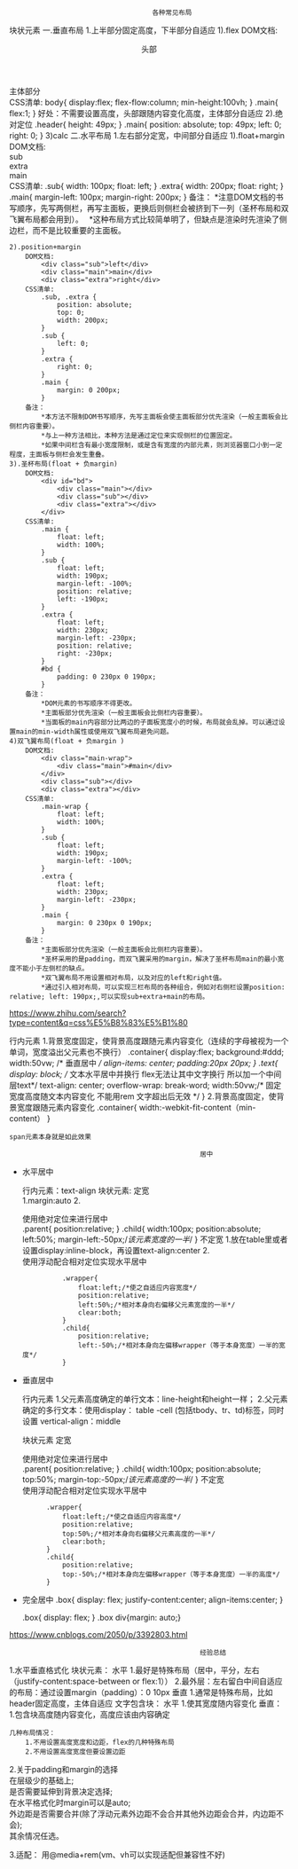 
                                        各种常见布局
块状元素
一.垂直布局
1.上半部分固定高度，下半部分自适应
    1).flex
        DOM文档:
            <main>
                <header>头部</header>
                <div class="main">主体部分</div>
            </body>
        CSS清单:
            body{
                display:flex;
                flex-flow:column;
                min-height:100vh;
            }
            .main{
                flex:1;
            }
        好处：不需要设置高度，头部跟随内容变化高度，主体部分自适应
    2).绝对定位
            .header{
                height: 49px;
            }
            .main{
                position: absolute;
                top: 49px;
                left: 0;
                right: 0;
            }
    3)calc
二.水平布局
1.左右部分定宽，中间部分自适应
    1).float+margin
        DOM文档:
            <div id="content">
                <div class="sub">sub</div>
                <div class="extra">extra</div>
                <div class="main">main</div>
            </div>
        CSS清单:
            .sub{
                width: 100px;
                float: left;
            }
            .extra{
                width: 200px;
                float: right;
            }
            .main{
                margin-left: 100px; 
                margin-right: 200px;
            }
        备注：
            *注意DOM文档的书写顺序，先写两侧栏，再写主面板，更换后则侧栏会被挤到下一列（圣杯布局和双飞翼布局都会用到）。　
            *这种布局方式比较简单明了，但缺点是渲染时先渲染了侧边栏，而不是比较重要的主面板。

    2).position+margin
        DOM文档:
            <div class="sub">left</div>
            <div class="main">main</div>
            <div class="extra">right</div>
        CSS清单:
            .sub, .extra {
                position: absolute;
                top: 0; 
                width: 200px;
            }
            .sub { 
                left: 0;
            }
            .extra { 
                right: 0; 
            }
            .main { 
                margin: 0 200px;
            }
        备注：
            *本方法不限制DOM书写顺序，先写主面板会使主面板部分优先渲染（一般主面板会比侧栏内容重要）。
            *与上一种方法相比，本种方法是通过定位来实现侧栏的位置固定。
            *如果中间栏含有最小宽度限制，或是含有宽度的内部元素，则浏览器窗口小到一定程度，主面板与侧栏会发生重叠。
    3).圣杯布局(float + 负margin)
        DOM文档:
            <div id="bd">         
                <div class="main"></div>        
                <div class="sub"></div>        
                <div class="extra"></div>  
            </div>
        CSS清单:
            .main {        
                float: left;       
                width: 100%;   
            }  
            .sub {       
                float: left;        
                width: 190px;        
                margin-left: -100%;               
                position: relative;  
                left: -190px;  
            }   
            .extra {        
                float: left;        
                width: 230px;        
                margin-left: -230px; 
                position: relative; 
                right: -230px;  
            }
            #bd {        
                padding: 0 230px 0 190px;   
            }
        备注：
            *DOM元素的书写顺序不得更改。
            *主面板部分优先渲染（一般主面板会比侧栏内容重要）。
            *当面板的main内容部分比两边的子面板宽度小的时候，布局就会乱掉。可以通过设置main的min-width属性或使用双飞翼布局避免问题。
    4)双飞翼布局(float + 负margin )
        DOM文档:
            <div class="main-wrap">
                <div class="main">#main</div>
            </div>
            <div class="sub"></div>        
            <div class="extra"></div>
        CSS清单:
            .main-wrap {        
                float: left;       
                width: 100%;   
            }  
            .sub {       
                float: left;        
                width: 190px;        
                margin-left: -100%;   
            }   
            .extra {        
                float: left;        
                width: 230px;        
                margin-left: -230px; 
            }
            .main {    
                margin: 0 230px 0 190px;
            }
        备注：
            *主面板部分优先渲染（一般主面板会比侧栏内容重要）。
            *圣杯采用的是padding，而双飞翼采用的margin，解决了圣杯布局main的最小宽度不能小于左侧栏的缺点。
            *双飞翼布局不用设置相对布局，以及对应的left和right值。
            *通过引入相对布局，可以实现三栏布局的各种组合，例如对右侧栏设置position: relative; left: 190px;,可以实现sub+extra+main的布局。

            
https://www.zhihu.com/search?type=content&q=css%E5%B8%83%E5%B1%80


行内元素
1.背景宽度固定，使背景高度跟随元素内容变化（连续的字母被视为一个单词，宽度溢出父元素也不换行）
    .container{
        display:flex;
        background:#ddd;
        width:50vw;
        /* 垂直居中 */
        align-items: center;
        padding:20px 20px;
    }
    .text{
        display: block;
        /* 文本水平居中并换行 flex无法让其中文字换行 所以加一个中间层text*/
        text-align: center;
        overflow-wrap: break-word;
        width:50vw;/* 固定宽度高度随文本内容变化 不能用rem 文字超出后无效 */
    }
2.背景高度固定，使背景宽度跟随元素内容变化
    .container{
        width:-webkit-fit-content（min-content）
    }

    span元素本身就是如此效果

                                                    居中
* 水平居中

    行内元素：text-align
    块状元素: 
        定宽   
                1.margin:auto
                2.
                <div class="parent">
                    <div class="child">使用绝对定位来进行居中</div>
                </div>
                .parent{
                    position:relative;
                }
                .child{
                    width:100px;
                    position:absolute;
                    left:50%;
                    margin-left:-50px;/*该元素宽度的一半*/
                }
        不定宽  1.放在table里或者设置display:inline-block，再设置text-align:center
                2.
                <div class="wrapper">
                    <div class="child">
                        使用浮动配合相对定位实现水平居中
                    </div>
                </div>

                .wrapper{
                    float:left;/*使之自适应内容宽度*/
                    position:relative;
                    left:50%;/*相对本身向右偏移父元素宽度的一半*/
                    clear:both;
                }
                .child{
                    position:relative;
                    left:-50%;/*相对本身向左偏移wrapper（等于本身宽度）一半的宽度*/
                }

* 垂直居中

    行内元素
        1.父元素高度确定的单行文本：line-height和height一样；
        2.父元素确定的多行文本：使用display： table -cell (包括tbody、tr、td)标签，同时设置 vertical-align：middle

    块状元素
        定宽
            <div class="parent">
                <div class="child">使用绝对定位来进行居中</div>
            </div>
            .parent{
                position:relative;
            }
            .child{
                width:100px;
                position:absolute;
                top:50%;
                margin-top:-50px;/*该元素高度的一半*/
            }
        不定宽
            <div class="wrapper">
                <div class="child">
                    使用浮动配合相对定位实现水平居中
                </div>
            </div>

            .wrapper{
                float:left;/*使之自适应内容高度*/
                position:relative;
                top:50%;/*相对本身向右偏移父元素高度的一半*/
                clear:both;
            }
            .child{
                position:relative;
                top:-50%;/*相对本身向左偏移wrapper（等于本身宽度）一半的高度*/
            }
* 完全居中
    .box{
            display: flex;
            justify-content:center;
            align-items:center;
    }

    .box{
            display: flex;
        }
    .box div{margin: auto;}



https://www.cnblogs.com/2050/p/3392803.html 


                                                    经验总结
1.水平垂直格式化
    块状元素：
            水平
                1.最好是特殊布局（居中，平分，左右（justify-content:space-between or flex:1））
                2.最外层：左右留白中间自适应的布局：通过设置margin（padding）：0 10px
            垂直
                1.通常是特殊布局，比如header固定高度，主体自适应
    文字包含块：
        水平
            1.使其宽度随内容变化
        垂直：
            1.包含块高度随内容变化，高度应该由内容确定
    
    几种布局情况：
        1.不用设置高度宽度和边距，flex的几种特殊布局
        2.不用设置高度宽度但要设置边距

2.关于padding和margin的选择    
    在层级少的基础上;    
    是否需要延伸到背景决定选择;   
    在水平格式化时margin可以是auto;   
    外边距是否需要合并(除了浮动元素外边距不会合并其他外边距会合并，内边距不会);   
    其余情况任选。

3.适配：
    用@media+rem(vm、vh可以实现适配但兼容性不好)